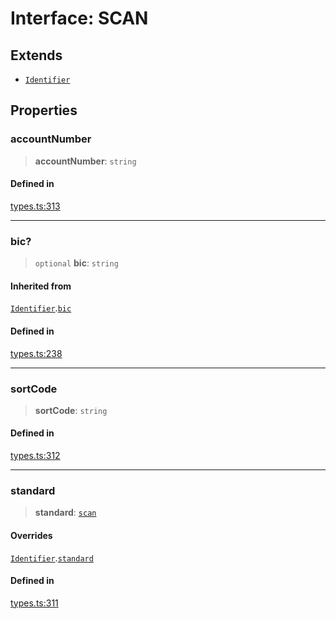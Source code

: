 # Interface: SCAN

## Extends

- [`Identifier`](/docs/SDK/interfaces/Identifier.md)

## Properties

### accountNumber

> **accountNumber**: `string`

#### Defined in

[types.ts:313](https://github.com/monerium/js-monorepo/blob/main/packages/sdk/src/types.ts#L313)

***

### bic?

> `optional` **bic**: `string`

#### Inherited from

[`Identifier`](/docs/SDK/interfaces/Identifier.md).[`bic`](/docs/SDK/interfaces/Identifier.md#bic)

#### Defined in

[types.ts:238](https://github.com/monerium/js-monorepo/blob/main/packages/sdk/src/types.ts#L238)

***

### sortCode

> **sortCode**: `string`

#### Defined in

[types.ts:312](https://github.com/monerium/js-monorepo/blob/main/packages/sdk/src/types.ts#L312)

***

### standard

> **standard**: [`scan`](/docs/SDK/enumerations/PaymentStandard.md#scan)

#### Overrides

[`Identifier`](/docs/SDK/interfaces/Identifier.md).[`standard`](/docs/SDK/interfaces/Identifier.md#standard)

#### Defined in

[types.ts:311](https://github.com/monerium/js-monorepo/blob/main/packages/sdk/src/types.ts#L311)
